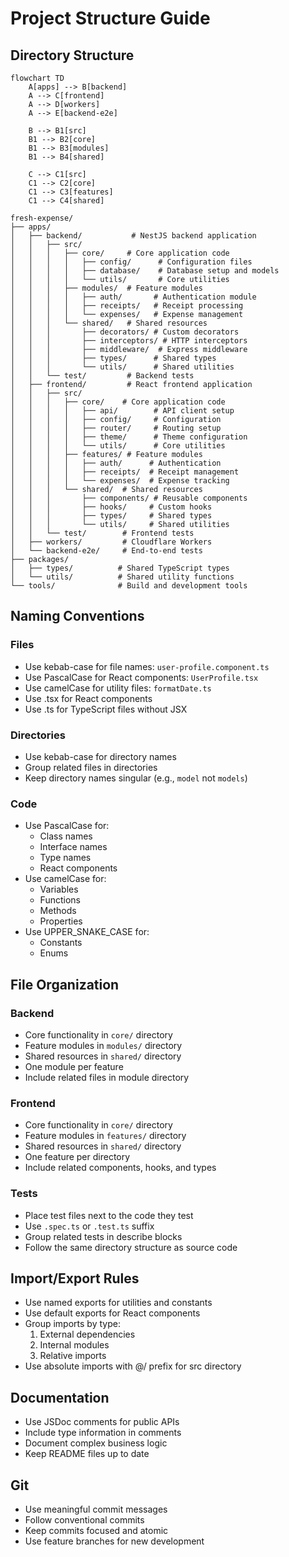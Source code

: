 # Project Structure Guide

## Directory Structure

```mermaid
flowchart TD
    A[apps] --> B[backend]
    A --> C[frontend]
    A --> D[workers]
    A --> E[backend-e2e]

    B --> B1[src]
    B1 --> B2[core]
    B1 --> B3[modules]
    B1 --> B4[shared]

    C --> C1[src]
    C1 --> C2[core]
    C1 --> C3[features]
    C1 --> C4[shared]
```

```text
fresh-expense/
├── apps/
│   ├── backend/           # NestJS backend application
│   │   ├── src/
│   │   │   ├── core/     # Core application code
│   │   │   │   ├── config/      # Configuration files
│   │   │   │   ├── database/    # Database setup and models
│   │   │   │   └── utils/       # Core utilities
│   │   │   ├── modules/  # Feature modules
│   │   │   │   ├── auth/       # Authentication module
│   │   │   │   ├── receipts/   # Receipt processing
│   │   │   │   └── expenses/   # Expense management
│   │   │   └── shared/   # Shared resources
│   │   │       ├── decorators/ # Custom decorators
│   │   │       ├── interceptors/ # HTTP interceptors
│   │   │       ├── middleware/  # Express middleware
│   │   │       ├── types/      # Shared types
│   │   │       └── utils/      # Shared utilities
│   │   └── test/         # Backend tests
│   ├── frontend/         # React frontend application
│   │   ├── src/
│   │   │   ├── core/    # Core application code
│   │   │   │   ├── api/        # API client setup
│   │   │   │   ├── config/     # Configuration
│   │   │   │   ├── router/     # Routing setup
│   │   │   │   ├── theme/      # Theme configuration
│   │   │   │   └── utils/      # Core utilities
│   │   │   ├── features/ # Feature modules
│   │   │   │   ├── auth/      # Authentication
│   │   │   │   ├── receipts/  # Receipt management
│   │   │   │   └── expenses/  # Expense tracking
│   │   │   └── shared/  # Shared resources
│   │   │       ├── components/ # Reusable components
│   │   │       ├── hooks/     # Custom hooks
│   │   │       ├── types/     # Shared types
│   │   │       └── utils/     # Shared utilities
│   │   └── test/        # Frontend tests
│   ├── workers/         # Cloudflare Workers
│   └── backend-e2e/     # End-to-end tests
├── packages/
│   ├── types/          # Shared TypeScript types
│   └── utils/          # Shared utility functions
└── tools/              # Build and development tools
```

## Naming Conventions

### Files

- Use kebab-case for file names: `user-profile.component.ts`
- Use PascalCase for React components: `UserProfile.tsx`
- Use camelCase for utility files: `formatDate.ts`
- Use .tsx for React components
- Use .ts for TypeScript files without JSX

### Directories

- Use kebab-case for directory names
- Group related files in directories
- Keep directory names singular (e.g., `model` not `models`)

### Code

- Use PascalCase for:
  - Class names
  - Interface names
  - Type names
  - React components
- Use camelCase for:
  - Variables
  - Functions
  - Methods
  - Properties
- Use UPPER_SNAKE_CASE for:
  - Constants
  - Enums

## File Organization

### Backend

- Core functionality in `core/` directory
- Feature modules in `modules/` directory
- Shared resources in `shared/` directory
- One module per feature
- Include related files in module directory

### Frontend

- Core functionality in `core/` directory
- Feature modules in `features/` directory
- Shared resources in `shared/` directory
- One feature per directory
- Include related components, hooks, and types

### Tests

- Place test files next to the code they test
- Use `.spec.ts` or `.test.ts` suffix
- Group related tests in describe blocks
- Follow the same directory structure as source code

## Import/Export Rules

- Use named exports for utilities and constants
- Use default exports for React components
- Group imports by type:
  1. External dependencies
  2. Internal modules
  3. Relative imports
- Use absolute imports with @/ prefix for src directory

## Documentation

- Use JSDoc comments for public APIs
- Include type information in comments
- Document complex business logic
- Keep README files up to date

## Git

- Use meaningful commit messages
- Follow conventional commits
- Keep commits focused and atomic
- Use feature branches for new development
